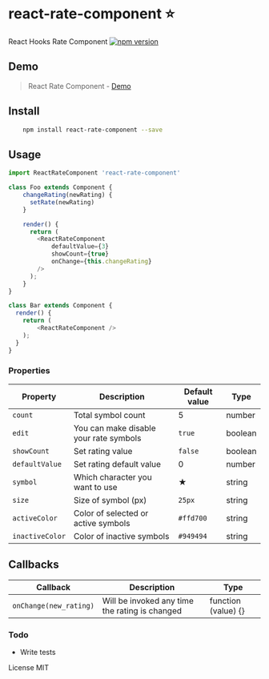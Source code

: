# react-rate-component :star:
React Hooks Rate Component
[![npm version](https://badge.fury.io/js/react-rate-component.svg)](https://www.npmjs.com/package/react-rate-component/)

## Demo
> React Rate Component - [Demo](https://github.com/ebrugulec/react-rate-component)

## Install

```bash
    npm install react-rate-component --save
```

## Usage
```javascript
import ReactRateComponent 'react-rate-component'

class Foo extends Component {
    changeRating(newRating) {
      setRate(newRating)
    }

    render() {
      return (
        <ReactRateComponent
            defaultValue={3}
            showCount={true}
            onChange={this.changeRating}
        />
      );
    }
}

class Bar extends Component {
  render() {
    return (
        <ReactRateComponent />
    );
  }
}
```
### Properties

| Property | Description | Default value | Type |
| -------- | ----------- | ------------- | ---- |
| `count`  | Total symbol count  | 5 | number |
| `edit` | You can make disable your rate symbols | `true` | boolean |
| `showCount`  | Set rating value  | `false` | boolean |
| `defaultValue`  | Set rating default value  | 0 | number |
| `symbol` | Which character you want to use | ★ | string |
| `size` | Size of symbol (px) | `25px` | string |
| `activeColor` | Color of selected or active symbols | `#ffd700` | string |
| `inactiveColor` | Color of inactive symbols | `#949494` | string |

## Callbacks

| Callback | Description | Type |
| -------- | ----------- | ------------- |
| `onChange(new_rating)` | Will be invoked any time the rating is changed | function (value) {} |

### Todo
* Write tests

License
MIT